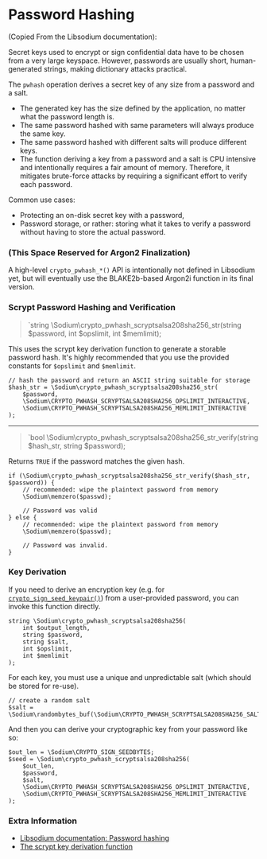 # Password Hashing

(Copied From the Libsodium documentation):

Secret keys used to encrypt or sign confidential data have to be chosen from a
very large keyspace. However, passwords are usually short, human-generated
strings, making dictionary attacks practical.

The `pwhash` operation derives a secret key of any size from a password and a
salt.

* The generated key has the size defined by the application, no matter what the 
  password length is.
* The same password hashed with same parameters will always produce the same key.
* The same password hashed with different salts will produce different keys.
* The function deriving a key from a password and a salt is CPU intensive and 
  intentionally requires a fair amount of memory. Therefore, it mitigates 
  brute-force attacks by requiring a significant effort to verify each password.

Common use cases:

* Protecting an on-disk secret key with a password,
* Password storage, or rather: storing what it takes to verify a password
  without having to store the actual password.

<h3 id="crypto-pwhash">(This Space Reserved for Argon2 Finalization)</h3>

A high-level `crypto_pwhash_*()` API is intentionally not defined in Libsodium
yet, but will eventually use the BLAKE2b-based Argon2i function in its final
version.

<h3 id="crypto-pwhash-scryptsalsa208sha256-str">Scrypt Password Hashing and Verification</h3>

> `string \Sodium\crypto_pwhash_scryptsalsa208sha256_str(string $password, int $opslimit, int $memlimit);

This uses the scrypt key derivation function to generate a storable password
hash. It's highly recommended that you use the provided constants for `$opslimit`
and `$memlimit`.


    // hash the password and return an ASCII string suitable for storage
    $hash_str = \Sodium\crypto_pwhash_scryptsalsa208sha256_str(
        $password,
        \Sodium\CRYPTO_PWHASH_SCRYPTSALSA208SHA256_OPSLIMIT_INTERACTIVE,
        \Sodium\CRYPTO_PWHASH_SCRYPTSALSA208SHA256_MEMLIMIT_INTERACTIVE
    );

-----

> `bool \Sodium\crypto_pwhash_scryptsalsa208sha256_str_verify(string $hash_str, string $password);

Returns `TRUE` if the password matches the given hash.

    if (\Sodium\crypto_pwhash_scryptsalsa208sha256_str_verify($hash_str, $password)) {
        // recommended: wipe the plaintext password from memory
        \Sodium\memzero($passwd);
        
        // Password was valid
    } else {
        // recommended: wipe the plaintext password from memory
        \Sodium\memzero($passwd);
        
        // Password was invalid.
    }

<h3 id="crypto-pwhash-scryptsalsa208sha256">Key Derivation</h3>

If you need to derive an encryption key (e.g. for [`crypto_sign_seed_keypair()`](05-publickey-crypto.md#crypto-sign-seed-keypair))
from a user-provided password, you can invoke this function directly.

    string \Sodium\crypto_pwhash_scryptsalsa208sha256(
        int $output_length,
        string $password,
        string $salt,
        int $opslimit,
        int $memlimit
    );

For each key, you must use a unique and unpredictable salt (which should be stored
for re-use).

    // create a random salt
    $salt = \Sodium\randombytes_buf(\Sodium\CRYPTO_PWHASH_SCRYPTSALSA208SHA256_SALTBYTES);

And then you can derive your cryptographic key from your password like so:

    $out_len = \Sodium\CRYPTO_SIGN_SEEDBYTES;
    $seed = \Sodium\crypto_pwhash_scryptsalsa208sha256(
        $out_len,
        $password,
        $salt,
        \Sodium\CRYPTO_PWHASH_SCRYPTSALSA208SHA256_OPSLIMIT_INTERACTIVE,
        \Sodium\CRYPTO_PWHASH_SCRYPTSALSA208SHA256_MEMLIMIT_INTERACTIVE
    );

### Extra Information

* [Libsodium documentation: Password hashing](https://download.libsodium.org/doc/password_hashing/index.html)
* [The scrypt key derivation function](http://www.tarsnap.com/scrypt.html)